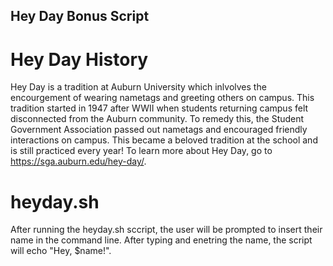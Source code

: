 ## Hey Day Bonus Script
# Hey Day History
Hey Day is a tradition at Auburn University which inlvolves the encourgement of wearing nametags and greeting others on campus. This tradition started in 1947 after WWII when students returning campus felt disconnected from the Auburn community. To remedy this, the Student Government Association passed out nametags and encouraged friendly interactions on campus. This became a beloved tradition at the school and is still practiced every year!
To learn more about Hey Day, go to <https://sga.auburn.edu/hey-day/>.
# heyday.sh
After running the heyday.sh sccript, the user will be prompted to insert their name in the command line. After typing and enetring the name, the script will echo "Hey, $name!".
